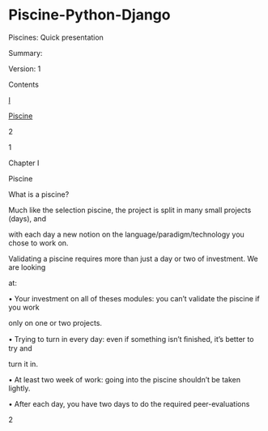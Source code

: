 # Piscine-Python-Django

<a name="br1"></a> 

Piscines: Quick presentation

Summary:

Version: 1



<a name="br2"></a> 

Contents

[I](#br3)

[Piscine](#br3)

2

1



<a name="br3"></a> 

Chapter I

Piscine

What is a piscine?

Much like the selection piscine, the project is split in many small projects (days), and

with each day a new notion on the language/paradigm/technology you chose to work on.

Validating a piscine requires more than just a day or two of investment. We are looking

at:

• Your investment on all of theses modules: you can’t validate the piscine if you work

only on one or two projects.

• Trying to turn in every day: even if something isn’t ﬁnished, it’s better to try and

turn it in.

• At least two week of work: going into the piscine shouldn’t be taken lightly.

• After each day, you have two days to do the required peer-evaluations

2


